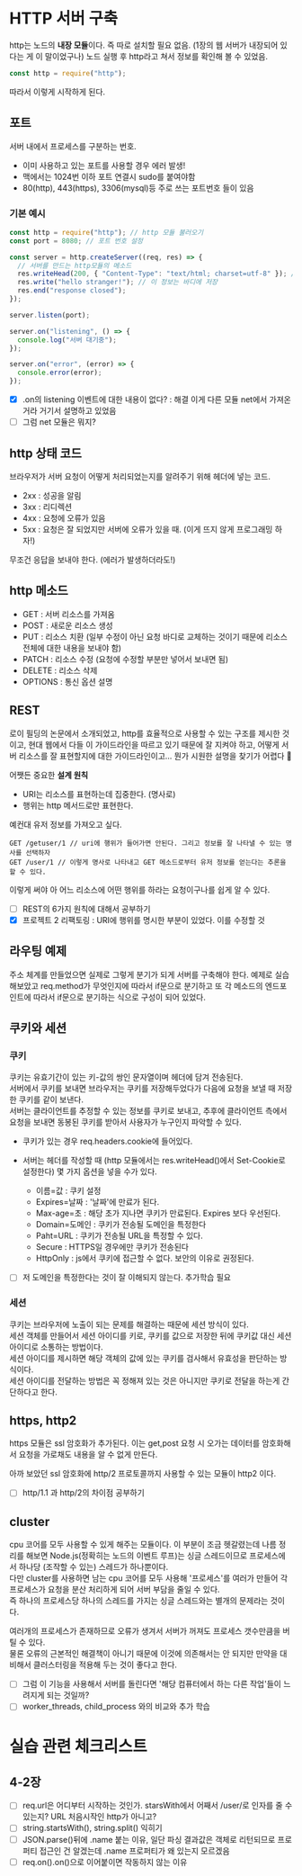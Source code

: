 # HTTP 서버 구축

http는 노드의 **내장 모듈**이다. 즉 따로 설치할 필요 없음. (1장의 웹 서버가 내장되어 있다는 게 이 말이었구나)
노드 실행 후 http라고 쳐서 정보를 확인해 볼 수 있었음.

```js
const http = require("http");
```

따라서 이렇게 시작하게 된다.

## 포트

서버 내에서 프로세스를 구분하는 번호.

- 이미 사용하고 있는 포트를 사용할 경우 에러 발생!
- 맥에서는 1024번 이하 포트 연결시 sudo를 붙여야함
- 80(http), 443(https), 3306(mysql)등 주로 쓰는 포트번호 들이 있음

### 기본 예시

```js
const http = require("http"); // http 모듈 불러오기
const port = 8080; // 포트 번호 설정

const server = http.createServer((req, res) => {
  // 서버를 만드는 http모듈의 메소드
  res.writeHead(200, { "Content-Type": "text/html; charset=utf-8" }); // 이 정보는 헤더에 저장
  res.write("hello stranger!"); // 이 정보는 바디에 저장
  res.end("response closed");
});

server.listen(port);

server.on("listening", () => {
  console.log("서버 대기중");
});

server.on("error", (error) => {
  console.error(error);
});
```

- [x] .on의 listening 이벤트에 대한 내용이 없다? : 해결 이게 다른 모듈 net에서 가져온 거라 거기서 설명하고 있었음
- [ ] 그럼 net 모듈은 뭐지?

## http 상태 코드

브라우저가 서버 요청이 어떻게 처리되었는지를 알려주기 위해 헤더에 넣는 코드.

- 2xx : 성공을 알림
- 3xx : 리디렉션
- 4xx : 요청에 오류가 있음
- 5xx : 요청은 잘 되었지만 서버에 오류가 있을 때. (이게 뜨지 않게 프로그래밍 하자!)

무조건 응답을 보내야 한다. (에러가 발생하더라도!)

## http 메소드

- GET : 서버 리소스를 가져옴
- POST : 새로운 리소스 생성
- PUT : 리소스 치환 (일부 수정이 아닌 요청 바디로 교체하는 것이기 때문에 리소스 전체에 대한 내용을 보내야 함)
- PATCH : 리소스 수정 (요청에 수정할 부분만 넣어서 보내면 됨)
- DELETE : 리소스 삭제
- OPTIONS : 통신 옵션 설명

## REST

로이 필딩의 논문에서 소개되었고, http를 효율적으로 사용할 수 있는 구조를 제시한 것이고, 현대 웹에서 다들 이 가이드라인을 따르고 있기 때문에 잘 지켜야 하고, 어떻게 서버 리소스를 잘 표현할지에 대한 가이드라인이고...
뭔가 시원한 설명을 찾기가 어렵다 🤨

어쨋든 중요한 **설계 원칙**

- URI는 리소스를 표현하는데 집중한다. (명사로)
- 행위는 http 메서드로만 표현한다.

예컨대 유저 정보를 가져오고 싶다.

```text
GET /getuser/1 // uri에 행위가 들어가면 안된다. 그리고 정보를 잘 나타낼 수 있는 명사를 선택하자
GET /user/1 // 이렇게 명사로 나타내고 GET 메소드로부터 유저 정보를 얻는다는 추론을 할 수 있다.
```

이렇게 써야 아 어느 리소스에 어떤 행위를 하라는 요청이구나를 쉽게 알 수 있다.

- [ ] REST의 6가지 원칙에 대해서 공부하기
- [x] 프로젝트 2 리팩토링 : URI에 행위를 명시한 부분이 있었다. 이를 수정할 것

## 라우팅 예제

주소 체계를 만들었으면 실제로 그렇게 분기가 되게 서버를 구축해야 한다.
예제로 실습해보았고 req.method가 무엇인지에 따라서 if문으로 분기하고 또 각 메소드의 엔드포인트에 따라서 if문으로 분기하는 식으로 구성이 되어 있었다.

## 쿠키와 세션

### 쿠키

쿠키는 유효기간이 있는 키-값의 쌍인 문자열이며 헤더에 담겨 전송된다.  
서버에서 쿠키를 보내면 브라우저는 쿠키를 저장해두었다가 다음에 요청을 보낼 때 저장한 쿠키를 같이 보낸다.  
서버는 클라이언트를 추정할 수 있는 정보를 쿠키로 보내고, 추후에 클라이언트 측에서 요청을 보내면 동봉된 쿠키를 받아서 사용자가 누구인지 파악할 수 있다.

- 쿠키가 있는 경우 req.headers.cookie에 들어있다.
- 서버는 헤더를 작성할 때 (http 모듈에서는 res.writeHead()에서 Set-Cookie로 설정한다) 몇 가지 옵션을 넣을 수가 있다.

  - 이름=값 : 쿠키 설정
  - Expires=날짜 : '날짜'에 만료가 된다.
  - Max-age=초 : 해당 초가 지나면 쿠키가 만료된다. Expires 보다 우선된다.
  - Domain=도메인 : 쿠키가 전송될 도메인을 특정한다
  - Paht=URL : 쿠키가 전송될 URL을 특정할 수 있다.
  - Secure : HTTPS일 경우에만 쿠키가 전송된다
  - HttpOnly : js에서 쿠키에 접근할 수 없다. 보안의 이유로 권정된다.

- [ ] 저 도메인을 특정한다는 것이 잘 이해되지 않는다. 추가학습 필요

### 세션

쿠키는 브라우저에 노출이 되는 문제를 해결하는 때문에 세션 방식이 있다.  
세션 객체를 만들어서 세션 아이디를 키로, 쿠키를 값으로 저장한 뒤에 쿠키값 대신 세션 아이디로 소통하는 방법이다.  
세션 아이디를 제시하면 해당 객체의 값에 있는 쿠키를 검사해서 유효성을 판단하는 방식이다.  
세션 아이디를 전달하는 방법은 꼭 정해져 있는 것은 아니지만 쿠키로 전달을 하는게 간단하다고 한다.

## https, http2

https 모듈은 ssl 암호화가 추가된다. 이는 get,post 요청 시 오가는 데이터를 암호화해서 요청을 가로채도 내용을 알 수 없게 만든다.

아까 보았던 ssl 암호화에 http/2 프로토콜까지 사용할 수 있는 모듈이 http2 이다.

- [ ] http/1.1 과 http/2의 차이점 공부하기

## cluster

cpu 코어를 모두 사용할 수 있게 해주는 모듈이다.
이 부분이 조금 헷갈렸는데 나름 정리를 해보면 Node.js(정확히는 노드의 이벤트 루프)는 싱글 스레드이므로 프로세스에서 하나당 (조작할 수 있는) 스레드가 하나뿐이다.  
다만 cluster를 사용하면 남는 cpu 코어를 모두 사용해 '프로세스'를 여러가 만들어 각 프로세스가 요청을 분산 처리하게 되어 서버 부담을 줄일 수 있다.  
즉 하나의 프로세스당 하나의 스레드를 가지는 싱글 스레드와는 별개의 문제라는 것이다.

여러개의 프로세스가 존재하므로 오류가 생겨서 서버가 꺼져도 프로세스 갯수만큼을 버틸 수 있다.  
물론 오류의 근본적인 해결책이 아니기 때문에 이것에 의존해서는 안 되지만 만약을 대비해서 클러스터링을 적용해 두는 것이 좋다고 한다.

- [ ] 그럼 이 기능을 사용해서 서버를 돌린다면 '해당 컴퓨터에서 하는 다른 작업'들이 느려지게 되는 것일까?
- [ ] worker_threads, child_process 와의 비교와 추가 학습

# 실습 관련 체크리스트

## 4-2장

- [ ] req.url은 어디부터 시작하는 것인가. starsWith에서 어째서 /user/로 인자를 줄 수 있는지? URL 처음시작인 http가 아니고?
- [ ] string.startsWith(), string.split() 익히기
- [ ] JSON.parse()뒤에 .name 붙는 이유, 일단 파싱 결과값은 객체로 리턴되므로 프로퍼티 접근인 건 알겠는데 .name 프로퍼티가 왜 있는지 모르겠음
- [ ] req.on().on()으로 이어붙이면 작동하지 않는 이유
